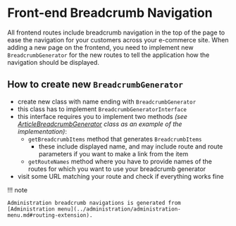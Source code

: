 # Front-end Breadcrumb Navigation

All frontend routes include breadcrumb navigation in the top of the page to ease the navigation for your customers across your e-commerce site.
When adding a new page on the frontend, you need to implement new `BreadcrumbGenerator` for the new routes to tell the application how the navigation should be displayed.

## How to create new `BreadcrumbGenerator`

- create new class with name ending with `BreadcrumbGenerator`
- this class has to implement `BreadcrumbGeneratorInterface`
- this interface requires you to implement two methods _(see [ArticleBreadcrumbGenerator](https://github.com/shopsys/shopsys/blob/master/packages/framework/src/Model/Article/ArticleBreadcrumbGenerator.php) class as an example of the implementation)_:
    - `getBreadcrumbItems` method that generates `BreadcrumbItems`
        - these include displayed name, and may include route and route parameters if you want to make a link from the item
    - `getRouteNames` method where you have to provide names of the routes for which you want to use your breadcrumb generator
- visit some URL matching your route and check if everything works fine

!!! note

    Administration breadcrumb navigations is generated from [Administration menu](../administration/administration-menu.md#routing-extension).
